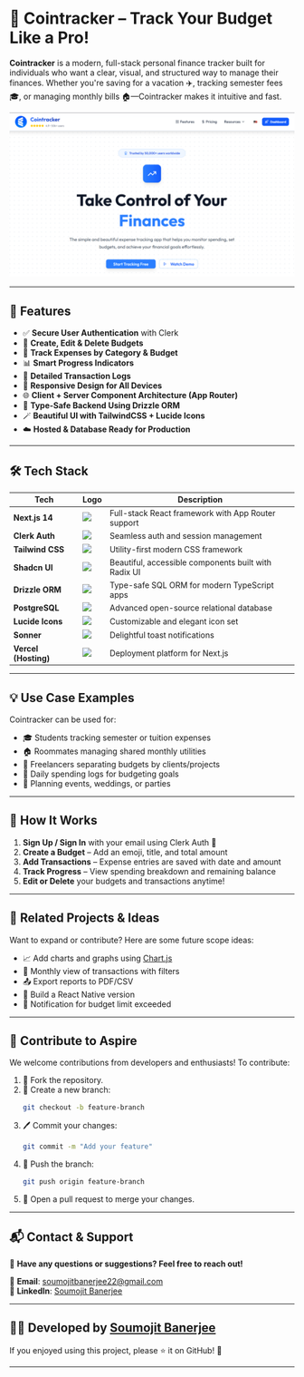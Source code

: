 # 💸 Cointracker – Track Your Budget Like a Pro!

**Cointracker** is a modern, full-stack personal finance tracker built for individuals who want a clear, visual, and structured way to manage their finances. Whether you're saving for a vacation ✈️, tracking semester fees 🎓, or managing monthly bills 🏠—Cointracker makes it intuitive and fast.

![Cointracker Banner](https://github.com/soumojit622/Cointracker/blob/master/public/banner.png)

---

## 🚀 Features

- ✅ **Secure User Authentication** with Clerk
- 📁 **Create, Edit & Delete Budgets**
- 💸 **Track Expenses by Category & Budget**
- 📊 **Smart Progress Indicators**
- 🧾 **Detailed Transaction Logs**
- 📱 **Responsive Design for All Devices**
- 🌐 **Client + Server Component Architecture (App Router)**
- 🧠 **Type-Safe Backend Using Drizzle ORM**
- 🪄 **Beautiful UI with TailwindCSS + Lucide Icons**
- ☁️ **Hosted & Database Ready for Production**

---

## 🛠️ Tech Stack

| Tech                | Logo                                                                 | Description                                             |
|---------------------|----------------------------------------------------------------------|---------------------------------------------------------|
| **Next.js 14**      | <img src="https://cdn.jsdelivr.net/gh/devicons/devicon/icons/nextjs/nextjs-original.svg" width="28"/> | Full-stack React framework with App Router support     |
| **Clerk Auth**      | <img src="https://www.svgrepo.com/show/473584/clerk.svg" width="28"/> | Seamless auth and session management                   |
| **Tailwind CSS**    | <img src="https://cdn.jsdelivr.net/gh/devicons/devicon/icons/tailwindcss/tailwindcss-plain.svg" width="28"/> | Utility-first modern CSS framework                     |
| **Shadcn UI**       | <img src="https://avatars.githubusercontent.com/u/139895814?s=200&v=4" width="28"/> | Beautiful, accessible components built with Radix UI   |
| **Drizzle ORM**     | <img src="https://avatars.githubusercontent.com/u/110732033?s=200&v=4" width="28"/> | Type-safe SQL ORM for modern TypeScript apps           |
| **PostgreSQL**      | <img src="https://cdn.jsdelivr.net/gh/devicons/devicon/icons/postgresql/postgresql-original.svg" width="28"/> | Advanced open-source relational database               |
| **Lucide Icons**    | <img src="https://lucide.dev/logo/logo.svg" width="28"/> | Customizable and elegant icon set                      |
| **Sonner**          | <img src="https://emilkowal.ski/sonner/logo.png" width="28"/>       | Delightful toast notifications                         |
| **Vercel (Hosting)**| <img src="https://cdn.jsdelivr.net/gh/devicons/devicon/icons/vercel/vercel-original.svg" width="28"/> | Deployment platform for Next.js                        |

---

## 💡 Use Case Examples

Cointracker can be used for:

- 🎓 Students tracking semester or tuition expenses
- 🏠 Roommates managing shared monthly utilities
- 💼 Freelancers separating budgets by clients/projects
- 📅 Daily spending logs for budgeting goals
- 🎁 Planning events, weddings, or parties

---

## 📌 How It Works

1. **Sign Up / Sign In** with your email using Clerk Auth 🔐  
2. **Create a Budget** – Add an emoji, title, and total amount  
3. **Add Transactions** – Expense entries are saved with date and amount  
4. **Track Progress** – View spending breakdown and remaining balance  
5. **Edit or Delete** your budgets and transactions anytime!

---

## 🌟 Related Projects & Ideas

Want to expand or contribute? Here are some future scope ideas:

- 📈 Add charts and graphs using [Chart.js](https://www.chartjs.org/)
- 📆 Monthly view of transactions with filters
- 📤 Export reports to PDF/CSV
- 📱 Build a React Native version
- 🔔 Notification for budget limit exceeded

---

## 💬 **Contribute to Aspire**  

We welcome contributions from developers and enthusiasts! To contribute:  

1. 🍴 Fork the repository.
2. 🌿 Create a new branch:
    ```bash
    git checkout -b feature-branch
    ```
3. 🖊️ Commit your changes:
    ```bash
    git commit -m "Add your feature"
    ```
4. 🚀 Push the branch:
    ```bash
    git push origin feature-branch
    ```
5. 🔀 Open a pull request to merge your changes.

---

## 📬 **Contact & Support**  

💬 **Have any questions or suggestions? Feel free to reach out!**  

📧 **Email**: [soumojitbanerjee22@gmail.com](mailto:soumojitbanerjee22@gmail.com)  
🔗 **LinkedIn**: [Soumojit Banerjee](https://www.linkedin.com/in/soumojit-banerjee-4914b3228/)  

---

## 👨‍💻 **Developed by [Soumojit Banerjee](https://www.linkedin.com/in/soumojit-banerjee-4914b3228/)**  

If you enjoyed using this project, please ⭐ it on GitHub! 🌟  

---
